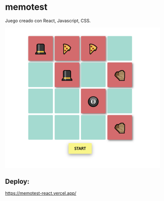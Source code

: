 # memotest

Juego creado con React, Javascript, CSS.

<p align="center">
  <img src="./memotest.png" width=550 >
</p>

## Deploy:
https://memotest-react.vercel.app/



